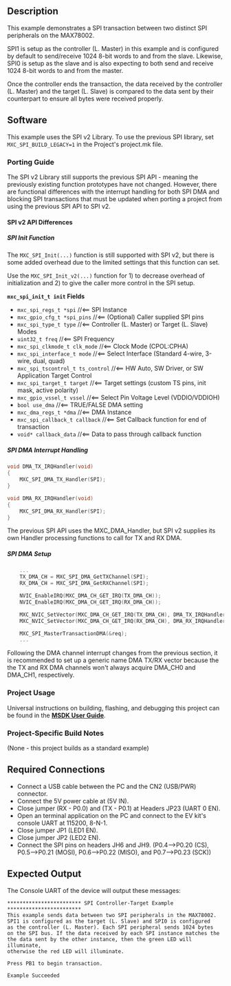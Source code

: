 ## Description

This example demonstrates a SPI transaction between two distinct SPI peripherals on the MAX78002. 

SPI1 is setup as the controller (L. Master) in this example and is configured by default to send/receive 1024 8-bit words to and from the slave. Likewise, SPI0 is setup as the slave and is also expecting to both send and receive 1024 8-bit words to and from the master.

Once the controller ends the transaction, the data received by the controller (L. Master) and the target (L. Slave) is compared to the data sent by their counterpart to ensure all bytes were received properly.

## Software

This example uses the SPI v2 Library. To use the previous SPI library, set `MXC_SPI_BUILD_LEGACY=1` in the Project's project.mk file.

### Porting Guide

The SPI v2 Library still supports the previous SPI API - meaning the previously existing function prototypes have not changed. However, there are functional differences with the interrupt handling for both SPI DMA and blocking SPI transactions that must be updated when porting a project from using the previous SPI API to SPI v2.

#### SPI v2 API Differences

##### SPI Init Function

The `MXC_SPI_Init(...)` function is still supported with SPI v2, but there is some added overhead due to the limited settings that this function can set.

Use the `MXC_SPI_Init_v2(...)` function for 1) to decrease overhead of initialization and 2) to give the caller more control in the SPI setup.

**`mxc_spi_init_t init` Fields**
- `mxc_spi_regs_t *spi`              //<== SPI Instance
- `mxc_gpio_cfg_t *spi_pins`         //<== (Optional) Caller supplied SPI pins
- `mxc_spi_type_t type`              //<== Controller (L. Master) or Target (L. Slave) Modes
- `uint32_t freq`                    //<== SPI Frequency
- `mxc_spi_clkmode_t clk_mode`       //<== Clock Mode (CPOL:CPHA)
- `mxc_spi_interface_t mode`         //<== Select Interface (Standard 4-wire, 3-wire, dual, quad)
- `mxc_spi_tscontrol_t ts_control`   //<== HW Auto, SW Driver, or SW Application Target Control
- `mxc_spi_target_t target`          //<== Target settings (custom TS pins, init mask, active polarity) 
- `mxc_gpio_vssel_t vssel`           //<== Select Pin Voltage Level (VDDIO/VDDIOH)
- `bool use_dma`                     //<== TRUE/FALSE DMA setting
- `mxc_dma_regs_t *dma`              //<== DMA Instance
- `mxc_spi_callback_t callback`      //<== Set Callback function for end of transaction
- `void* callback_data`              //<== Data to pass through callback function

##### SPI DMA Interrupt Handling

```c
void DMA_TX_IRQHandler(void)
{
    MXC_SPI_DMA_TX_Handler(SPI);
}

void DMA_RX_IRQHandler(void)
{
    MXC_SPI_DMA_RX_Handler(SPI);
}

```
The previous SPI API uses the MXC_DMA_Handler, but SPI v2 supplies its own Handler processing functions to call for TX and RX DMA.

##### SPI DMA Setup
```c
    ...
    TX_DMA_CH = MXC_SPI_DMA_GetTXChannel(SPI);
    RX_DMA_CH = MXC_SPI_DMA_GetRXChannel(SPI);

    NVIC_EnableIRQ(MXC_DMA_CH_GET_IRQ(TX_DMA_CH));
    NVIC_EnableIRQ(MXC_DMA_CH_GET_IRQ(RX_DMA_CH));

    MXC_NVIC_SetVector(MXC_DMA_CH_GET_IRQ(TX_DMA_CH), DMA_TX_IRQHandler);
    MXC_NVIC_SetVector(MXC_DMA_CH_GET_IRQ(RX_DMA_CH), DMA_RX_IRQHandler);

    MXC_SPI_MasterTransactionDMA(&req);
    ...
```
Following the DMA channel interrupt changes from the previous section, it is recommended to set up a generic name DMA TX/RX vector because the the TX and RX DMA channels won't always acquire DMA_CH0 and DMA_CH1, respectively.

### Project Usage

Universal instructions on building, flashing, and debugging this project can be found in the **[MSDK User Guide](https://analog-devices-msdk.github.io/msdk/USERGUIDE/)**.

### Project-Specific Build Notes

(None - this project builds as a standard example)

## Required Connections

-   Connect a USB cable between the PC and the CN2 (USB/PWR) connector.
-   Connect the 5V power cable at (5V IN).
-   Close jumper (RX - P0.0) and (TX - P0.1) at Headers JP23 (UART 0 EN).
-   Open an terminal application on the PC and connect to the EV kit's console UART at 115200, 8-N-1.
-   Close jumper JP1 (LED1 EN).
-   Close jumper JP2 (LED2 EN).
-   Connect the SPI pins on headers JH6 and JH9. (P0.4-->P0.20 (CS), P0.5-->P0.21 (MOSI), P0.6-->P0.22 (MISO), and P0.7-->P0.23 (SCK))

## Expected Output

The Console UART of the device will output these messages:

```
************************ SPI Controller-Target Example ************************
This example sends data between two SPI peripherals in the MAX78002.
SPI1 is configured as the target (L. Slave) and SPI0 is configured
as the controller (L. Master). Each SPI peripheral sends 1024 bytes
on the SPI bus. If the data received by each SPI instance matches the
the data sent by the other instance, then the green LED will illuminate,
otherwise the red LED will illuminate.

Press PB1 to begin transaction.

Example Succeeded
```
